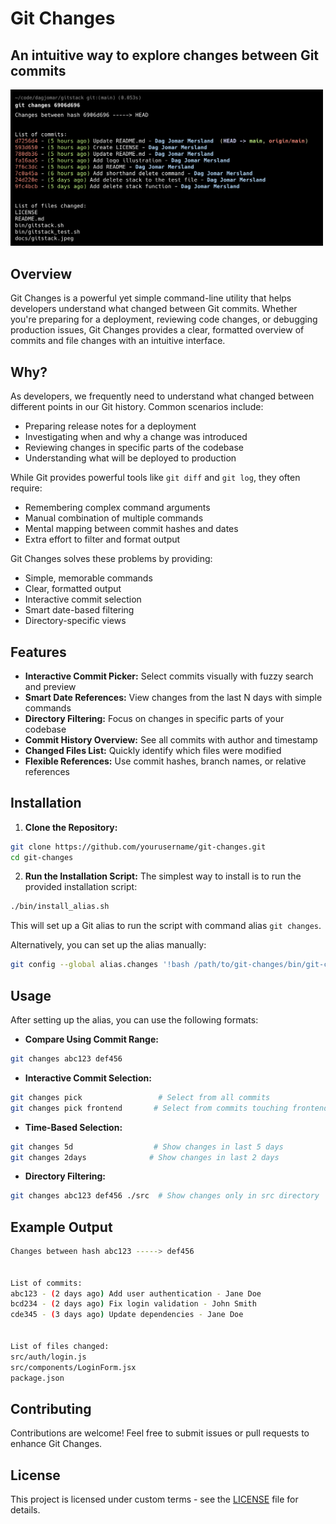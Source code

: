# Git Changes

## An intuitive way to explore changes between Git commits

<img src="./docs/git-changes-example.png" alt="Git Changes Illustration" width="500"/>

<br />

## Overview

Git Changes is a powerful yet simple command-line utility that helps developers understand what changed between Git commits. Whether you're preparing for a deployment, reviewing code changes, or debugging production issues, Git Changes provides a clear, formatted overview of commits and file changes with an intuitive interface.

## Why?

As developers, we frequently need to understand what changed between different points in our Git history. Common scenarios include:

- Preparing release notes for a deployment
- Investigating when and why a change was introduced
- Reviewing changes in specific parts of the codebase
- Understanding what will be deployed to production

While Git provides powerful tools like `git diff` and `git log`, they often require:

- Remembering complex command arguments
- Manual combination of multiple commands
- Mental mapping between commit hashes and dates
- Extra effort to filter and format output

Git Changes solves these problems by providing:

- Simple, memorable commands
- Clear, formatted output
- Interactive commit selection
- Smart date-based filtering
- Directory-specific views

## Features

- **Interactive Commit Picker:** Select commits visually with fuzzy search and preview
- **Smart Date References:** View changes from the last N days with simple commands
- **Directory Filtering:** Focus on changes in specific parts of your codebase
- **Commit History Overview:** See all commits with author and timestamp
- **Changed Files List:** Quickly identify which files were modified
- **Flexible References:** Use commit hashes, branch names, or relative references

## Installation

1. **Clone the Repository:**

```bash
git clone https://github.com/yourusername/git-changes.git
cd git-changes
```

2. **Run the Installation Script:**
   The simplest way to install is to run the provided installation script:

```bash
./bin/install_alias.sh
```

This will set up a Git alias to run the script with command alias `git changes`.

Alternatively, you can set up the alias manually:

```bash
git config --global alias.changes '!bash /path/to/git-changes/bin/git-changes.sh'
```

## Usage

After setting up the alias, you can use the following formats:

- **Compare Using Commit Range:**

```bash
git changes abc123 def456
```

- **Interactive Commit Selection:**

```bash
git changes pick                 # Select from all commits
git changes pick frontend       # Select from commits touching frontend
```

- **Time-Based Selection:**

```bash
git changes 5d                  # Show changes in last 5 days
git changes 2days              # Show changes in last 2 days
```

- **Directory Filtering:**

```bash
git changes abc123 def456 ./src  # Show changes only in src directory
```

## Example Output

```bash
Changes between hash abc123 -----> def456


List of commits:
abc123 - (2 days ago) Add user authentication - Jane Doe
bcd234 - (2 days ago) Fix login validation - John Smith
cde345 - (3 days ago) Update dependencies - Jane Doe


List of files changed:
src/auth/login.js
src/components/LoginForm.jsx
package.json
```

## Contributing

Contributions are welcome! Feel free to submit issues or pull requests to enhance Git Changes.

## License

This project is licensed under custom terms - see the [LICENSE](LICENSE) file for details.
